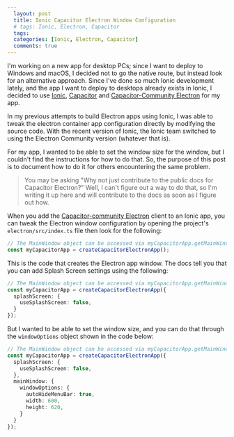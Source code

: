 ```yaml
---
  layout: post
  title: Ionic Capacitor Electron Window Configuration
  # tags: Ionic, Electron, Capacitor
  tags: 
  categories: [Ionic, Electron, Capacitor]
  comments: true
---
```


I'm working on a new app for desktop PCs; since I want to deploy to Windows and macOS, I decided not to go the native route, but instead look for an alternative approach. Since I've done so much Ionic development lately, and the app I want to deploy to desktops already exists in Ionic, I decided to use [Ionic](https://ionicframework.com/), [Capacitor](https://capacitorjs.com/) and [Capacitor-Community Electron](https://capacitor-community-electron-docs-site.vercel.app/) for my app.

In my previous attempts to build Electron apps using Ionic, I was able to tweak the electron container app configuration directly by modifying the source code. With the recent version of Ionic, the Ionic team switched to using the Electron Community version (whatever that is).

For my app, I wanted to be able to set the window size for the window, but I couldn't find the instructions for how to do that. So, the purpose of this post is to document how to do it for others encountering the same problem.

> You may be asking "Why not just contribute to the public docs for Capacitor Electron?" Well, I can't figure out a way to do that, so I'm writing it up here and will contribute to the docs as soon as I figure out how.

When you add the [Capacitor-community Electron](https://capacitor-community-electron-docs-site.vercel.app/) client to an Ionic app, you can tweak the Electron window configuration by opening the project's `electron/src/index.ts` file then look for the following:

```typescript
// The MainWindow object can be accessed via myCapacitorApp.getMainWindow()
const myCapacitorApp = createCapacitorElectronApp();
```

This is the code that creates the Electron app window. The docs tell you that you can add Splash Screen settings using the following:

```typescript
// The MainWindow object can be accessed via myCapacitorApp.getMainWindow()
const myCapacitorApp = createCapacitorElectronApp({
  splashScreen: {
    useSplashScreen: false,
  }
});
```

But I wanted to be able to set the window size, and you can do that through the `windowOptions` object shown in the code below:

```typescript
// The MainWindow object can be accessed via myCapacitorApp.getMainWindow()
const myCapacitorApp = createCapacitorElectronApp({
  splashScreen: {
    useSplashScreen: false,
  },
  mainWindow: {
    windowOptions: {
      autoHideMenuBar: true,
      width: 600,
      height: 620,
    }
  }
});
```
